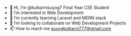 - 👋 Hi, I’m @kulkarnisuyog7 Final Year CSE Student
- 👀 I’m interested in Web Development
- 🌱 I’m currently learning Laravel and MERN stack
- 💞️ I’m looking to collaborate on Web Development Projects
- 📫 How to reach me suyogkulkarni777@gmail.com

<!---
kulkarnisuyog7/kulkarnisuyog7 is a ✨ special ✨ repository because its `README.md` (this file) appears on your GitHub profile.
You can click the Preview link to take a look at your changes.
--->
